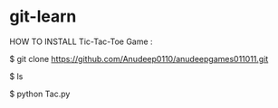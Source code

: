# git-learn
HOW TO INSTALL Tic-Tac-Toe Game : 

$ git clone https://github.com/Anudeep0110/anudeepgames011011.git

$ ls

$ python Tac.py

